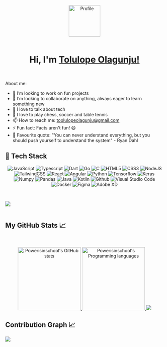 <div align="center">
  <a href="https://powerisinschool.github.io" target="_new">
    <img src="https://i.ibb.co/56DJKYQ/wave.gif" alt="Profile" align="center" width="100">
  </a>
</div>
<br/>
<h1 style="font-size: 28px" align="center">
	Hi, I'm <a href="https://powerisinschool.github.io/" target="_new">Tolulope Olagunju!</a>
</h1>
<br />

<!-- <p align="center">
  <a href="https://git.io/typing-svg"><img src="https://readme-typing-svg.demolab.com/?lines=Data+scientist;Web+Developer&font=Fira%20Code&center=true&width=380&height=50"/></a>
</p> -->

<!--**Powerisinschool/powerisinschool** is a ✨ _special_ ✨ repository because its `README.md` (this file) appears on your GitHub profile.-->

About me:


* 🔭 I’m looking to work on fun projects
* 👀 I’m looking to collaborate on anything, always eager to learn something new
* 💬 I love to talk about tech
* 💞️ I love to play chess, soccer and table tennis
* 📫 How to reach me: [toolulopeolagunju@gmail.com](mailto:toolulopeolagunju@gmail.com)
* ⚡ Fun fact: Facts aren't fun! 😄
* 🦉 Favourite quote: "You can never understand everything, but you should push yourself to understand the system" - Ryan Dahl

<h2> 🥞 Tech Stack</h2>
<p align="center">
<img alt="JavaScript" src="https://img.shields.io/badge/javascript-%23000000.svg?style=for-the-badge&logo=javascript&logoColor=%2329BEB0"/>
<img alt="Typescript" src="https://img.shields.io/badge/typescript-%23000000.svg?style=for-the-badge&logo=typescript&logoColor=%2329BEB0"/>
<img alt="Dart" src="https://img.shields.io/badge/dart-%23000000.svg?style=for-the-badge&logo=dart&logoColor=%2329BEB0"/>
<img alt="Go" src="https://img.shields.io/badge/go-%23000000.svg?style=for-the-badge&logo=go&logoColor=%2329BEB0"/>
<img alt="C" src="https://img.shields.io/badge/c-%23000000.svg?style=for-the-badge&logo=c&logoColor=%2329BEB0"/>
<img alt="HTML5" src="https://img.shields.io/badge/html5-%23000000.svg?style=for-the-badge&logo=html5&logoColor=%2329BEB0"/>
<img alt="CSS3" src="https://img.shields.io/badge/css3-%23000000.svg?style=for-the-badge&logo=css3&logoColor=%2329BEB0"/>
<img alt="NodeJS" src="https://img.shields.io/badge/nodejs-%23000000.svg?style=for-the-badge&logo=nodejs&logoColor=%2329BEB0"/>
<img alt="TailwindCSS" src="https://img.shields.io/badge/tailwind css-%23000000.svg?style=for-the-badge&logo=tailwind-css&logoColor=%2329BEB0"/>
<img alt="React" src="https://img.shields.io/badge/react-%23000000.svg?style=for-the-badge&logo=react&logoColor=%2329BEB0"/>
<img alt="Angular" src="https://img.shields.io/badge/angular-%23000000.svg?style=for-the-badge&logo=angular&logoColor=%2329BEB0"/>
<img alt="Python" src="https://img.shields.io/badge/python-%23000000.svg?style=for-the-badge&logo=python&logoColor=%2329BEB0"/>
<img alt="Tensorflow" src="https://img.shields.io/badge/tensorflow-%23000000.svg?style=for-the-badge&logo=tensorflow&logoColor=%2329BEB0"/>
<img alt="Keras" src="https://img.shields.io/badge/keras-%23000000.svg?style=for-the-badge&logo=keras&logoColor=%2329BEB0"/>
<img alt="Numpy" src="https://img.shields.io/badge/numpy-%23000000.svg?style=for-the-badge&logo=numpy&logoColor=%2329BEB0"/>
<img alt="Pandas" src="https://img.shields.io/badge/pandas-%23000000.svg?style=for-the-badge&logo=pandas&logoColor=%2329BEB0"/>
<img alt="Java" src="https://img.shields.io/badge/java-%23e4626b.svg?style=for-the-badge&logo=redhat&logoColor=140200"/>
<img alt="Kotlin" src="https://img.shields.io/badge/kotlin-%23e4626b.svg?style=for-the-badge&logo=kotlin&logoColor=140200"/>
<img alt="Github" src="https://img.shields.io/badge/github-%23e4626b.svg?style=for-the-badge&logo=github&logoColor=140200"/>
<img alt="Visual Studio Code" src="https://img.shields.io/badge/Visual Studio Code-%23000000.svg?style=for-the-badge&logo=visual-studio-code&logoColor=%2329BEB0"/>
<img alt="Docker" src="https://img.shields.io/badge/Docker-%23000000.svg?style=for-the-badge&logo=docker&logoColor=%2329BEB0"/>
<!-- <img alt="Figma" src="https://img.shields.io/badge/figma-%23ffd2ce.svg?style=for-the-badge&logo=figma&logoColor=140200" /> -->
<!-- <img alt="Canva" src="https://img.shields.io/badge/Canva-f2ca61.svg?style=for-the-badge&logo=canva&logoColor=140200"/> -->
<img alt="Figma" src="https://img.shields.io/badge/figma-%23a259ff.svg?style=for-the-badge&logo=figma&logoColor=green" />
<img alt="Adobe XD" src="https://img.shields.io/badge/adobe xd-%233a4aee.svg?style=for-the-badge&logo=adobe-xd&logoColor=140200" />
<!-- <img alt="Adobe After Effects" src="https://img.shields.io/badge/Adobe after effects-%23fca9ae.svg?style=for-the-badge&logo=Adobe-after-effects&logoColor=140200" /> -->
  </p>
<br>

<a href="https://www.twitter.com/oj_tolu" target="_blank" rel="noreferrer"><img
src="https://img.shields.io/twitter/follow/oj_tolu?style=for-the-badge&logo=x&logoColor=purple&labelColor=white&color=purple" /></a>
<br />
<br />

<!-- ## Stats 📈🔥 -->
## My GitHub Stats 📈
<br />
<p align="center">
  <a href="https://github.com/Powerisinschool">
    <img height="200em" src="https://github-readme-stats.vercel.app/api?username=Powerisinschool&hide_border=true&count_private=true&show_icons=true&theme=github_dark" alt="Powerisinschool's GitHub stats" title="My GitHub stats" />
    <img height="200em" src="https://github-readme-stats.vercel.app/api/top-langs/?username=Powerisinschool&theme=github_dark&layout=compact&langs_count=10&hide_border=true" alt="Powerisinschool's Programming languages" title="My Programming languages" />
  </a>
  <a href="https://github.com/Powerisinschool">
    <img src="https://streak-stats.demolab.com/?user=Powerisinschool&theme=github-dark-blue&hide_border=true" />
  </a>
</p>
<!-- </details> -->

## Contribution Graph 📈

<img src="https://github-readme-activity-graph.vercel.app/graph?username=Powerisinschool&theme=react-dark&hide_border=true" />
